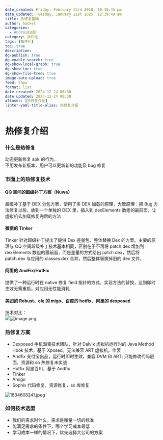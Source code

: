 ```yaml
---
date_created: Friday, February 23rd 2018, 10:10:45 pm
date_updated: Tuesday, January 21st 2025, 12:39:49 am
title: 热修复基础
author: hacket
categories:
  - Android进阶
category: 插件化
tags: [插件化]
toc: true
description: 
dg-publish: true
dg-enable-search: true
dg-show-local-graph: true
dg-show-toc: true
dg-show-file-tree: true
image-auto-upload: true
feed: show
format: list
date created: 2024-12-24 00:30
date updated: 2024-12-24 00:30
aliases: [热修复介绍]
linter-yaml-title-alias: 热修复介绍
---
```


# 热修复介绍

### 什么是热修复

动态更新修复 apk 的行为。<br />不用发布新版本，用户可以更新新的功能及 bug 修复

### 市面上的热修复技术

#### QQ 空间的超级补丁方案（Nuwa）

超级补丁基于 DEX 分包方案，使用了多 DEX 加载的原理，大致原理：把 Bug 方法修复以后，放到一个单独的 DEX 里，插入到 dexElements 数组的最前面，让虚拟机去加载修复完后的方法

#### 微信的 Tinker

Tinker 针对超级补丁提出了提供 Dex 差量包，整体替换 Dex 的方案。主要的原理与 QQ 空间超级补丁技术基本相同，区别在于不再将 patch.dex 增加到 dexElements 数组的最前面，而是差量的方式给出 patch.dex，然后将 patch.dex 与应用的 classes.dex 合并，然后整体替换掉旧的 dex 文件。

#### 阿里的 AndFix/HotFix

提供了一种运行时在 native 修复 field 指针的方式，实现方法的替换，达到即时生效无需重启，对应用无性能消耗

#### 美团的 Robust、ele 的 migo、百度的 hotfix、阿里的 dexposed

技术对比：<br />![](http://note.youdao.com/yws/res/9332/CDC9235B827944E39C0351FBF466D304#id=Q7SRg&originalType=binary&ratio=1&rotation=0&showTitle=false&status=done&style=none&title=)![image.png](https://cdn.nlark.com/yuque/0/2023/png/694278/1687998932327-0d0bb29a-9fba-486f-99ec-e329eed5d86e.png#averageHue=%23f3f5f4&clientId=uaaa22004-2d0d-4&from=paste&height=412&id=ua39ba552&originHeight=618&originWidth=818&originalType=binary&ratio=1.5&rotation=0&showTitle=false&size=270386&status=done&style=none&taskId=u2a66845a-3afb-4bca-8d7c-05e5946ad44&title=&width=545.3333333333334)

### 热修复方案

- Dexposed 手机淘宝技术团队，针对 Dalvik 虚拟机运行时的 Java Method Hook 技术。基于 Xposed。无法兼容 ART 虚拟机，作罢
- Andfix 支付宝出品，运行时即时生效，兼容 DVM 和 ART; 只能修改代码层面，资源和 so 热修复未实战
- Hotfix 阿里百川，基于 Andfix
- Tinker
- Amigo
- Sophix 代码修复，资源修复，so 库修复

![1834608241.jpeg](https://cdn.nlark.com/yuque/0/2023/jpeg/694278/1685812449461-ba8b18ac-7c7a-4b7d-86e2-e573498281b5.jpeg#averageHue=%23b7b4ae&from=url&height=750&id=OX5xc&originHeight=1000&originWidth=1333&originalType=binary&ratio=1&rotation=270&showTitle=false&size=143259&status=done&style=none&title=&width=1000)

### 如何技术选型

- 我们的需求时什么，需求是衡量一切的标准
- 能满足需求的条件下，哪个学习成本最低
- 学习成本一样的情况下，优先选择大公司的方案
